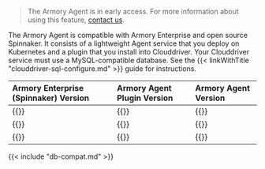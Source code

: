 > The Armory Agent is in early access. For more information about using this feature, [contact us](https://www.armory.io/contact-us/).

The Armory Agent is compatible with Armory Enterprise and open source Spinnaker. It consists of a lightweight Agent service that you deploy on Kubernetes and a plugin that you install into Clouddriver. Your Clouddriver service must use a MySQL-compatible database. See the {{< linkWithTitle "clouddriver-sql-configure.md" >}} guide for instructions.

| Armory Enterprise (Spinnaker) Version | Armory Agent Plugin Version    | Armory Agent Version |
|:-------------------------- |:------------------------------ |:---------------------------- |
| {{<param kubesvc-plugin.agent_plug_latest_spin-2>}} | {{<param kubesvc-plugin.agent_plug_latest-2>}} | {{<param kubesvc-version>}} |
| {{<param kubesvc-plugin.agent_plug_latest_spin-1>}} | {{<param kubesvc-plugin.agent_plug_latest-1>}} | {{<param kubesvc-version>}} |
| {{<param kubesvc-plugin.agent_plug_latest_spin>}}   | {{<param kubesvc-plugin.agent_plug_latest>}}   | {{<param kubesvc-version>}} |

{{< include "db-compat.md" >}}